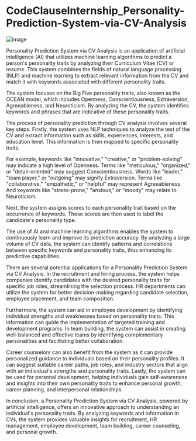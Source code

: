# CodeClauseInternship_Personality-Prediction-System-via-CV-Analysis

![image](https://github.com/pavankalyanchittala/CodeClauseInternship_Personality-Prediction-System-via-CV-Analysis/assets/117903644/34a5192d-0ad4-462c-bddc-38ac9646b206)

Personality Prediction System via CV Analysis is an application of artificial intelligence (AI) that utilizes machine learning algorithms to predict a person's personality traits by analyzing their Curriculum Vitae (CV) or resume. This system combines the fields of natural language processing (NLP) and machine learning to extract relevant information from the CV and match it with keywords associated with different personality traits.

The system focuses on the Big Five personality traits, also known as the OCEAN model, which includes Openness, Conscientiousness, Extraversion, Agreeableness, and Neuroticism. By analyzing the CV, the system identifies keywords and phrases that are indicative of these personality traits.

The process of personality prediction through CV analysis involves several key steps. Firstly, the system uses NLP techniques to analyze the text of the CV and extract information such as skills, experiences, interests, and education level. This information is then mapped to specific personality traits.

For example, keywords like "innovative," "creative," or "problem-solving" may indicate a high level of Openness. Terms like "meticulous," "organized," or "detail-oriented" may suggest Conscientiousness. Words like "leader," "team player," or "outgoing" may signify Extraversion. Terms like "collaborative," "empathetic," or "helpful" may represent Agreeableness. And keywords like "stress-prone," "anxious," or "moody" may relate to Neuroticism.

Next, the system assigns scores to each personality trait based on the occurrence of keywords. These scores are then used to label the candidate's personality type.

The use of AI and machine learning algorithms enables the system to continuously learn and improve its prediction accuracy. By analyzing a large volume of CV data, the system can identify patterns and correlations between specific keywords and personality traits, thus enhancing its predictive capabilities.

There are several potential applications for a Personality Prediction System via CV Analysis. In the recruitment and hiring process, the system helps companies identify candidates with the desired personality traits for specific job roles, streamlining the selection process. HR departments can utilize the system for better decision-making regarding candidate selection, employee placement, and team composition.

Furthermore, the system can aid in employee development by identifying individual strengths and weaknesses based on personality traits. This information can guide the implementation of targeted training and development programs. In team building, the system can assist in creating well-balanced and effective teams by identifying complementary personalities and facilitating better collaboration.

Career counselors can also benefit from the system as it can provide personalized guidance to individuals based on their personality profiles. It can suggest suitable career paths, job roles, and industry sectors that align with an individual's strengths and personality traits. Lastly, the system can be used for personal development, helping individuals gain self-awareness and insights into their own personality traits to enhance personal growth, career planning, and interpersonal relationships.

In conclusion, a Personality Prediction System via CV Analysis, powered by artificial intelligence, offers an innovative approach to understanding an individual's personality traits. By analyzing keywords and information in CVs, the system provides valuable insights for recruitment, HR management, employee development, team building, career counseling, and personal growth.
